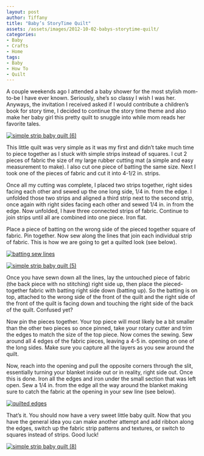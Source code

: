 ```yaml
---
layout: post
author: Tiffany
title: "Baby’s StoryTime Quilt"
assets: /assets/images/2012-10-02-babys-storytime-quilt/
categories: 
- Baby
- Crafts
- Home
tags: 
- Baby
- How To
- Quilt
---
```


A couple weekends ago I attended a baby shower for the most stylish mom-to-be I have ever known. Seriously, she’s so classy I wish I was her. Anyways, the invitation I received asked if I would contribute a children’s book for story time, I decided to continue the story time theme and also make her baby girl this pretty quilt to snuggle into while mom reads her favorite tales.

[![](jekyll_uploads/2012/10/simple-strip-baby-quilt-6-575x382.jpg "simple strip baby quilt (6)")](http://www.sweetpeonies.com/2012/10/babys-storytime-quilt/simple-strip-baby-quilt-6/)

This little quilt was very simple as it was my first and didn’t take much time to piece together as I stuck with simple strips instead of squares. I cut 2 pieces of fabric the size of my large rubber cutting mat (a simple and easy measurement to make). I also cut one piece of batting the same size. Next I took one of the pieces of fabric and cut it into 4-1/2 in. strips.

Once all my cutting was complete, I placed two strips together, right sides facing each other and sewed up the one long side, 1/4 in. from the edge. I unfolded those two strips and aligned a third strip next to the second strip, once again with right sides facing each other and sewed 1/4 in. in from the edge. Now unfolded, I have three connected strips of fabric. Continue to join strips until all are combined into one piece. Iron flat.

Place a piece of batting on the wrong side of the pieced together square of fabric. Pin together. Now sew along the lines that join each individual strip of fabric. This is how we are going to get a quilted look (see below).

[![batting sew lines](jekyll_uploads/2012/10/simple-strip-baby-quilt-4-575x382.jpg "simple strip baby quilt (4)")](http://www.sweetpeonies.com/2012/10/babys-storytime-quilt/simple-strip-baby-quilt-4/)

[![](jekyll_uploads/2012/10/simple-strip-baby-quilt-5-575x382.jpg "simple strip baby quilt (5)")](http://www.sweetpeonies.com/2012/10/babys-storytime-quilt/simple-strip-baby-quilt-5/)

Once you have sewn down all the lines, lay the untouched piece of fabric (the back piece with no stitching) right side up, then place the pieced-together fabric with batting right side down (batting up). So the batting is on top, attached to the wrong side of the front of the quilt and the right side of the front of the quilt is facing down and touching the right side of the back of the quilt. Confused yet?

Now pin the pieces together. Your top piece will most likely be a bit smaller than the other two pieces so once pinned, take your rotary cutter and trim the edges to match the size of the top piece. Now comes the sewing. Sew around all 4 edges of the fabric pieces, leaving a 4-5 in. opening on one of the long sides. Make sure you capture all the layers as you sew around the quilt.

Now, reach into the opening and pull the opposite corners through the slit, essentially turning your blanket inside out or in reality, right side out. Once this is done. Iron all the edges and iron under the small section that was left open. Sew a 1/4 in. from the edge all the way around the blanket making sure to catch the fabric at the opening in your sew line (see below).

[![quilted edges](jekyll_uploads/2012/10/simple-strip-baby-quilt-1-575x373.jpg "simple strip baby quilt (1)")](http://www.sweetpeonies.com/2012/10/babys-storytime-quilt/simple-strip-baby-quilt-1/)

That’s it. You should now have a very sweet little baby quilt. Now that you have the general idea you can make another attempt and add ribbon along the edges, switch up the fabric strip patterns and textures, or switch to squares instead of strips. Good luck!

[![](jekyll_uploads/2012/10/simple-strip-baby-quilt-8-575x382.jpg "simple strip baby quilt (8)")](http://www.sweetpeonies.com/2012/10/babys-storytime-quilt/simple-strip-baby-quilt-8/)